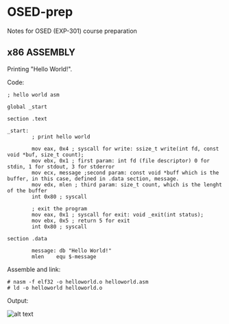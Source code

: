 # OSED-prep
Notes for OSED (EXP-301) course preparation

## x86 ASSEMBLY

Printing "Hello World!".

Code:
```
; hello world asm

global _start

section .text

_start:
        ; print hello world

        mov eax, 0x4 ; syscall for write: ssize_t write(int fd, const void *buf, size_t count);
        mov ebx, 0x1 ; first param: int fd (file descriptor) 0 for stdin, 1 for stdout, 3 for stderror
        mov ecx, message ;second param: const void *buff which is the buffer, in this case, defined in .data section, message.
        mov edx, mlen ; third param: size_t count, which is the lenght of the buffer
        int 0x80 ; syscall

        ; exit the program
        mov eax, 0x1 ; syscall for exit: void _exit(int status);
        mov ebx, 0x5 ; return 5 for exit
        int 0x80 ; syscall

section .data

        message: db "Hello World!"
        mlen    equ $-message
```
Assemble and link:
```
# nasm -f elf32 -o helloworld.o helloworld.asm
# ld -o helloworld helloworld.o
```
Output:

![alt text](https://prnt.sc/15o9m6r)
